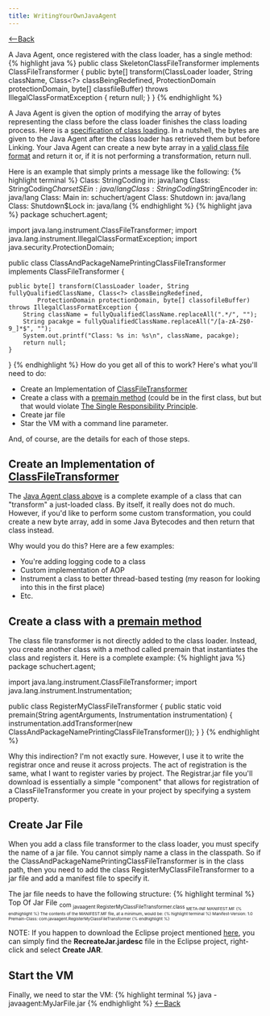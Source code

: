 ```yaml
---
title: WritingYourOwnJavaAgent
---
```

[<--Back](JavaAgent)

A Java Agent, once registered with the class loader, has a single method:
{% highlight java %}
public class SkeletonClassFileTransformer implements ClassFileTransformer {
    public byte[] transform(ClassLoader loader, String className, Class<?> classBeingRedefined,
            ProtectionDomain protectionDomain, byte[] classfileBuffer) throws IllegalClassFormatException {
        return null;
    }
}
{% endhighlight %}

A Java Agent is given the option of modifying the array of bytes representing the class 
before the class loader finishes the class loading process. Here is a 
[specification of class loading](http://java.sun.com/docs/books/jvms/second_edition/html/ConstantPool.doc.html). In a nutshell, the bytes are given to the Java Agent after the class loader has retrieved them but before Linking. Your Java Agent can create a new byte array in a [valid class file format](http://java.sun.com/docs/books/jvms/first_edition/html/ClassFile.doc.html) and return it or, if it is not performing a transformation, return null.

Here is an example that simply prints a message like the following:
{% highlight terminal %}
Class: StringCoding in: java/lang
Class: StringCoding$CharsetSE in: java/lang
Class: StringCoding$StringEncoder in: java/lang
Class: Main in: schuchert/agent
Class: Shutdown in: java/lang
Class: Shutdown$Lock in: java/lang
{% endhighlight %}
<a name="ClassAndPackageNamePrintingClassFileTransformer"></a>
{% highlight java %}
package schuchert.agent;

import java.lang.instrument.ClassFileTransformer;
import java.lang.instrument.IllegalClassFormatException;
import java.security.ProtectionDomain;

public class ClassAndPackageNamePrintingClassFileTransformer implements ClassFileTransformer {

    public byte[] transform(ClassLoader loader, String fullyQualifiedClassName, Class<?> classBeingRedefined,
            ProtectionDomain protectionDomain, byte[] classofileBuffer) throws IllegalClassFormatException {
        String className = fullyQualifiedClassName.replaceAll(".*/", "");
        String pacakge = fullyQualifiedClassName.replaceAll("/[a-zA-Z$0-9_]*$", "");
        System.out.printf("Class: %s in: %s\n", className, pacakge);
        return null;
    }
}
{% endhighlight %}
How do you get all of this to work? Here's what you'll need to do:
* Create an Implementation of [ClassFileTransformer](http://java.sun.com/j2se/1.5.0/docs/api/java/lang/instrument/ClassFileTransformer.html)
* Create a class with a [premain method](http://java.sun.com/javase/6/docs/api/java/lang/instrument/package-summary.html) (could be in the first class, but but that would violate [The Single Responsibility Principle](http://en.wikipedia.org/wiki/Single_responsibility_principle).
* Create jar file
* Star the VM with a command line parameter.

And, of course, are the details for each of those steps.
## Create an Implementation of [ClassFileTransformer](http://java.sun.com/j2se/1.5.0/docs/api/java/lang/instrument/ClassFileTransformer.html)
The [Java Agent class above](#ClassAndPackageNamePrintingClassFileTransformer) is a complete example of a class that can "transform" a just-loaded class. By itself, it really does not do much. However, if you'd like to perform some custom transformation, you could create a new byte array, add in some Java Bytecodes and then return that class instead.

Why would you do this? Here are a few examples:
* You're adding logging code to a class
* Custom implementation of AOP
* Instrument a class to better thread-based testing (my reason for looking into this in the first place)
* Etc.

## Create a class with a [premain method](http://java.sun.com/javase/6/docs/api/java/lang/instrument/package-summary.html)
The class file transformer is not directly added to the class loader. Instead, you create another class with a method called premain that instantiates the class and registers it. Here is a complete example:
{% highlight java %}
package schuchert.agent;

import java.lang.instrument.ClassFileTransformer;
import java.lang.instrument.Instrumentation;

public class RegisterMyClassFileTransformer {
    public static void premain(String agentArguments, Instrumentation instrumentation) {
        instrumentation.addTransformer(new ClassAndPackageNamePrintingClassFileTransformer());
    }
}
{% endhighlight %}

Why this indirection? I'm not exactly sure. However, I use it to write the registrar once and reuse it across projects. The act of registration is the same, what I want to register varies by project. The Registrar.jar file you'll download is essentially a simple "component" that allows for registration of a ClassFileTransformer you create in your project by specifying a system property. 

## Create Jar File
When you add a class file transformer to the class loader, you must specify the name of a jar file. You cannot simply name a class in the classpath. So if the ClassAndPackageNamePrintingClassFileTransformer is in the class path, then you need to add the class RegisterMyClassFileTransformer to a jar file and add a manifest file to specify it.

The jar file needs to have the following structure:
{% highlight terminal %}
Top Of Jar File
    <sub directory>com
        <sub directory>javaagent
            <file>RegisterMyClassFileTransformer.class
    <sub directory>META-INF
        <file>MANIFEST.MF
{% endhighlight %}
The contents of the MANIFEST.MF file, at a minimum, would be:
{% highlight terminal %}
Manifest-Version: 1.0 
Premain-Class: com.javaagent.RegisterMyClassFileTransformer
{% endhighlight %}

NOTE: If you happen to download the Eclipse project mentioned [here](AnExampleJavaAgent), you can simply find the **RecreateJar.jardesc** file in the Eclipse project, right-click and select **Create JAR**.
## Start the VM
Finally, we need to star the VM:
{% highlight terminal %}
    java -javaagent:MyJarFile.jar <A Regular Class With A Main>
{% endhighlight %}
[<--Back](JavaAgent)
